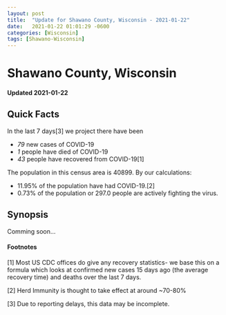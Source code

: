 ```yaml
---
layout: post
title:  "Update for Shawano County, Wisconsin - 2021-01-22"
date:   2021-01-22 01:01:29 -0600
categories: [Wisconsin]
tags: [Shawano-Wisconsin]
---
```


# Shawano County, Wisconsin
#### Updated 2021-01-22

## Quick Facts

In the last 7 days[3] we project there have been
- *79* new cases of COVID-19
- *1* people have died of COVID-19
- *43* people have recovered from COVID-19[1]

The population in this census area is 40899. By our calculations:
- 11.95% of the population have had COVID-19.[2]
- 0.73% of the population or 297.0 people are actively fighting the virus.

## Synopsis

Comming soon...


#### Footnotes

[1] Most US CDC offices do give any recovery statistics- we base this on a formula which looks at confirmed new cases
15 days ago (the average recovery time) and deaths over the last 7 days.

[2] Herd Immunity is thought to take effect at around ~70-80%

[3] Due to reporting delays, this data may be incomplete.
 
    